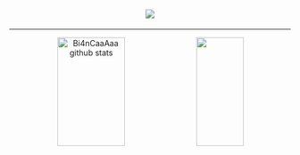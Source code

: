 <h1 align="center">
    <img src="https://readme-typing-svg.herokuapp.com/?color=white=font=Righteous&size=35&center=true&vCenter=true&width=500&height=70&duration=4000&lines=+Bem+Vindo!+;+Sou+o+Felipe+Garcia+;+🤍🤍🤍" />
</h1>





---

<div align="center"> 
    
  <img width="49%" height="195px" src="https://github-readme-stats.vercel.app/api?username=Bi4nCaaAaa&theme=graywhite&show_icons=true&count_private=true&hide_border=true&title_color=cdd2ff&icon_color=444455&text_color=cdd2ff&bg_color=0d1117" alt="Bi4nCaaAaa github stats" /> 
  <img width="41%" height="195px" src="https://github-readme-stats.vercel.app/api/top-langs/?username=Bi4nCaaAaa&theme=graywhite&layout=compact&hide_border=true&title_color=cdd2ff&text_color=cdd2ff&bg_color=0d1117" />

</div> 

<div align="center"> 

